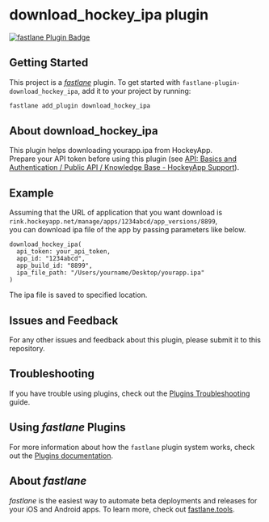# download_hockey_ipa plugin

[![fastlane Plugin Badge](https://rawcdn.githack.com/fastlane/fastlane/master/fastlane/assets/plugin-badge.svg)](https://rubygems.org/gems/fastlane-plugin-download_hockey_ipa)

## Getting Started

This project is a [_fastlane_](https://github.com/fastlane/fastlane) plugin. To get started with `fastlane-plugin-download_hockey_ipa`, add it to your project by running:

```bash
fastlane add_plugin download_hockey_ipa
```

## About download_hockey_ipa

This plugin helps downloading yourapp.ipa from HockeyApp.  
Prepare your API token before using this plugin (see [API: Basics and Authentication / Public API / Knowledge Base - HockeyApp Support](https://support.hockeyapp.net/kb/api/api-basics-and-authentication#authentication)).

## Example

Assuming that the URL of application that you want download is `rink.hockeyapp.net/manage/apps/1234abcd/app_versions/8899`,  
you can download ipa file of the app by passing parameters like below.

```
download_hockey_ipa(
  api_token: your_api_token,
  app_id: "1234abcd",
  app_build_id: "8899",
  ipa_file_path: "/Users/yourname/Desktop/yourapp.ipa"
)
```

The ipa file is saved to specified location.

## Issues and Feedback

For any other issues and feedback about this plugin, please submit it to this repository.

## Troubleshooting

If you have trouble using plugins, check out the [Plugins Troubleshooting](https://docs.fastlane.tools/plugins/plugins-troubleshooting/) guide.

## Using _fastlane_ Plugins

For more information about how the `fastlane` plugin system works, check out the [Plugins documentation](https://docs.fastlane.tools/plugins/create-plugin/).

## About _fastlane_

_fastlane_ is the easiest way to automate beta deployments and releases for your iOS and Android apps. To learn more, check out [fastlane.tools](https://fastlane.tools).
